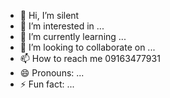- 👋 Hi, I’m silent
- 👀 I’m interested in ...
- 🌱 I’m currently learning ...
- 💞️ I’m looking to collaborate on ...
- 📫 How to reach me 09163477931
- 😄 Pronouns: ...
- ⚡ Fun fact: ...

<!---
Emmanuel202320/Emmanuel202320 is a ✨ special ✨ repository because its `README.md` (this file) appears on your GitHub profile.
You can click the Preview link to take a look at your changes.
--->
